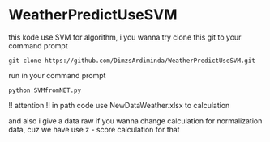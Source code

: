 # WeatherPredictUseSVM
this kode use SVM for algorithm, i you wanna try clone this git to your command prompt 

```
git clone https://github.com/DimzsArdiminda/WeatherPredictUseSVM.git
```

run in your command prompt 
```
python SVMfromNET.py
```


!! attention !!
in path code use NewDataWeather.xlsx to calculation 

and also i give a data raw if you wanna change calculation for normalization data,
cuz we have use z - score calculation for that 
